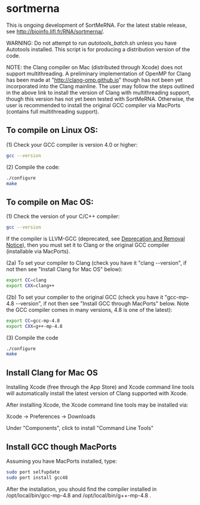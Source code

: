 sortmerna
=========

This is ongoing development of SortMeRNA. For the latest stable release, see http://bioinfo.lifl.fr/RNA/sortmerna/.


WARNING: Do not attempt to run _autotools_batch_.sh unless you have Autotools installed. 
This script is for producing a distribution version of the code.

NOTE: the Clang compiler on Mac (distributed through Xcode) does not support multithreading.
A preliminary implementation of OpenMP for Clang has been made at "http://clang-omp.github.io"
though has not been yet incorporated into the Clang mainline. The user may follow the
steps outlined in the above link to install the version of Clang with multithreading support, 
though this version has not yet been tested with SortMeRNA. Otherwise, the user is 
recommended to install the original GCC compiler via MacPorts (contains full multithreading support).
  


To compile on Linux OS:
-----------------------

(1) Check your GCC compiler is version 4.0 or higher:

```bash
gcc --version
```

(2) Compile the code:

```bash
./configure
make
```



To compile on Mac OS:
---------------------

(1) Check the version of your C/C++ compiler:

```bash
gcc --version
```

If the compiler is LLVM-GCC (deprecated, see [Deprecation and Removal Notice](https://developer.apple.com/library/ios/documentation/DeveloperTools/Conceptual/WhatsNewXcode/Articles/xcode_5_0.html)), 
then you must set it to Clang or the original GCC compiler (installable via MacPorts).

(2a) To set your compiler to Clang (check you have it "clang --version", if not then 
see "Install Clang for Mac OS" below):

```bash
export CC=clang
export CXX=clang++
```

(2b) To set your compiler to the original GCC (check you have it "gcc-mp-4.8 --version", 
if not then see "Install GCC through MacPorts" below. Note the GCC compiler comes in many 
versions, 4.8 is one of the latest):

```bash
export CC=gcc-mp-4.8
export CXX=g++-mp-4.8
```

(3) Compile the code

```bash
./configure
make
```

Install Clang for Mac OS 
------------------------

Installing Xcode (free through the App Store) and Xcode command line tools will automatically 
install the latest version of Clang supported with Xcode. 

After installing Xcode, the Xcode command line tools may be installed via:

Xcode -> Preferences -> Downloads

Under "Components", click to install "Command Line Tools"



Install GCC though MacPorts
---------------------------

Assuming you have MacPorts installed, type:

```bash
sudo port selfupdate
sudo port install gcc48
```

After the installation, you should find the compiler installed in /opt/local/bin/gcc-mp-4.8 and /opt/local/bin/g++-mp-4.8 .


